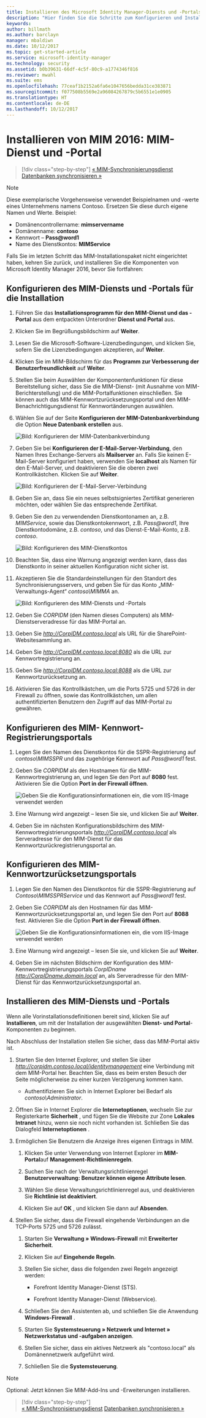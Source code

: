 ```yaml
---
title: Installieren des Microsoft Identity Manager-Diensts und -Portals | Microsoft-Dokumentation
description: "Hier finden Sie die Schritte zum Konfigurieren und Installieren Erste Schritte zum Konfigurieren und Installieren des MIM-Diensts und -Portals für Microsoft Identity Manager 2016"
keywords: 
author: billmath
ms.author: barclayn
manager: mbaldiwn
ms.date: 10/12/2017
ms.topic: get-started-article
ms.service: microsoft-identity-manager
ms.technology: security
ms.assetid: b0b39631-66df-4c5f-80c9-a1774346f816
ms.reviewer: mwahl
ms.suite: ems
ms.openlocfilehash: 77ceaf1b2152a6fa6e1047656bedda31ce383871
ms.sourcegitcommit: f077508b5569e2a96084267879c5b6551e1e0905
ms.translationtype: HT
ms.contentlocale: de-DE
ms.lasthandoff: 10/12/2017
---
```

# <a name="install-mim-2016-mim-service-and-portal"></a>Installieren von MIM 2016: MIM-Dienst und -Portal

>[!div class="step-by-step"]
[« MIM-Synchronisierungsdienst](install-mim-sync.md)
[Datenbanken synchronisieren »](install-mim-sync-ad-service.md)

> [!NOTE]
> Diese exemplarische Vorgehensweise verwendet Beispielnamen und -werte eines Unternehmens namens Contoso. Ersetzen Sie diese durch eigene Namen und Werte. Beispiel:
> - Domänencontrollername: **mimservername**
> - Domänenname: **contoso**
> - Kennwort – **Pass@word1**
> - Name des Dienstkontos: **MIMService**

Falls Sie im letzten Schritt das MIM-Installationspaket nicht eingerichtet haben, kehren Sie zurück, und installieren Sie die Komponenten von Microsoft Identity Manager 2016, bevor Sie fortfahren:


## <a name="configure-mim-service-and-portal-for-installation"></a>Konfigurieren des MIM-Diensts und -Portals für die Installation

1. Führen Sie das **Installationsprogramm für den MIM-Dienst und das -Portal** aus dem entpackten Unterordner **Dienst und Portal** aus.

2. Klicken Sie im Begrüßungsbildschirm auf **Weiter**.

3. Lesen Sie die Microsoft-Software-Lizenzbedingungen, und klicken Sie, sofern Sie die Lizenzbedingungen akzeptieren, auf **Weiter**.

4. Klicken Sie im MIM-Bildschirm für das **Programm zur Verbesserung der Benutzerfreundlichkeit** auf **Weiter**.

5. Stellen Sie beim Auswählen der Komponentenfunktionen für diese Bereitstellung sicher, dass Sie die MIM-Dienst- (mit Ausnahme von MIM-Berichterstellung) und die MIM-Portalfunktionen einschließen. Sie können auch das MIM-Kennwortzurücksetzungsportal und den MIM-Benachrichtigungsdienst für Kennwortänderungen auswählen.

6. Wählen Sie auf der Seite **Konfigurieren der MIM-Datenbankverbindung** die Option **Neue Datenbank erstellen** aus.

    ![Bild: Konfigurieren der MIM-Datenbankverbindung](media/MIM-Install10.png)

7. Geben Sie bei **Konfigurieren der E-Mail-Server-Verbindung**, den Namen Ihres Exchange-Servers als **Mailserver** an. Falls Sie keinen E-Mail-Server konfiguriert haben, verwenden Sie **localhost** als Namen für den E-Mail-Server, und deaktivieren Sie die oberen zwei Kontrollkästchen. Klicken Sie auf **Weiter**.

    ![Bild: Konfigurieren der E-Mail-Server-Verbindung](media/MIM-Install11.png)

8. Geben Sie an, dass Sie ein neues selbstsigniertes Zertifikat generieren möchten, oder wählen Sie das entsprechende Zertifikat.

9. Geben Sie den zu verwendenden Dienstkontonamen an, z.B. *MIMService*, sowie das Dienstkontokennwort, z.B. *Pass@word1*, Ihre Dienstkontodomäne, z.B. *contoso*, und das Dienst-E-Mail-Konto, z.B. *contoso*.

    ![Bild: Konfigurieren des MIM-Dienstkontos](media/MIM-Install12.png)

10. Beachten Sie, dass eine Warnung angezeigt werden kann, dass das Dienstkonto in seiner aktuellen Konfiguration nicht sicher ist.

11. Akzeptieren Sie die Standardeinstellungen für den Standort des Synchronisierungsservers, und geben Sie für das Konto „MIM-Verwaltungs-Agent“ *contoso\MIMMA* an.

    ![Bild: Konfigurieren des MIM-Diensts und -Portals](media/MIM-Install13.png)

12. Geben Sie *CORPIDM* (den Namen dieses Computers) als MIM-Dienstserveradresse für das MIM-Portal an.

13. Geben Sie *http://CorpIDM.contoso.local* als URL für die SharePoint-Websitesammlung an.

14. Geben Sie *http://CorpIDM.contoso.local:8080* als die URL zur Kennwortregistrierung an.

15. Geben Sie *http://CorpIDM.contoso.local:8088* als die URL zur Kennwortzurücksetzung an.

16. Aktivieren Sie das Kontrollkästchen, um die Ports 5725 und 5726 in der Firewall zu öffnen, sowie das Kontrollkästchen, um allen authentifizierten Benutzern den Zugriff auf das MIM-Portal zu gewähren.

## <a name="configure-mim-password-registration-portal"></a>Konfigurieren des MIM- Kennwort-Registrierungsportals

1.  Legen Sie den Namen des Dienstkontos für die SSPR-Registrierung auf *contoso\MIMSSPR* und das zugehörige Kennwort auf *Pass@word1* fest.

2.  Geben Sie *CORPIDM* als den Hostnamen für die MIM-Kennwortregistrierung an, und legen Sie den Port auf **8080** fest. Aktivieren Sie die Option **Port in der Firewall öffnen**.

    ![Geben Sie die Konfigurationsinformationen ein, die vom IIS-Image verwendet werden](media/MIM-Install14.png)

3.  Eine Warnung wird angezeigt – lesen Sie sie, und klicken Sie auf **Weiter**.

4. Geben Sie im nächsten Konfigurationsbildschirm des MIM-Kennwortregistrierungsportals *http://CorpIDM.contoso.local* als Serveradresse für den MIM-Dienst für das Kennwortzurückregistrierungsportal an.

## <a name="configure-mim-password-reset-portal"></a>Konfigurieren des MIM-Kennwortzurücksetzungsportals

1.  Legen Sie den Namen des Dienstkontos für die SSPR-Registrierung auf *Contoso\MIMSSPRService* und das Kennwort auf *Pass@word1* fest.

2.  Geben Sie *CORPIDM* als den Hostnamen für das MIM-Kennwortzurücksetzungsportal an, und legen Sie den Port auf **8088** fest. Aktivieren Sie die Option **Port in der Firewall öffnen**.

    ![Geben Sie die Konfigurationsinformationen ein, die vom IIS-Image verwendet werden](media/MIM-Install15.png)

3.  Eine Warnung wird angezeigt – lesen Sie sie, und klicken Sie auf **Weiter**.

4. Geben Sie im nächsten Bildschirm der Konfiguration des MIM-Kennwortregistrierungsportals *CorpIDname http://CorpIDname.domain.local* an, als Serveradresse für den MIM-Dienst für das Kennwortzurücksetzungsportal an.

## <a name="install-mim-service-and-portal"></a>Installieren des MIM-Diensts und -Portals

Wenn alle Vorinstallationsdefinitionen bereit sind, klicken Sie auf **Installieren**, um mit der Installation der ausgewählten **Dienst- und Portal**-Komponenten zu beginnen.

Nach Abschluss der Installation stellen Sie sicher, dass das MIM-Portal aktiv ist.

1. Starten Sie den Internet Explorer, und stellen Sie über *http://corpidm.contoso.local/identitymanagement* eine Verbindung mit dem MIM-Portal her. Beachten Sie, dass es beim ersten Besuch der Seite möglicherweise zu einer kurzen Verzögerung kommen kann.

    - Authentifizieren Sie sich in Internet Explorer bei Bedarf als *contoso\Administrator*.

2. Öffnen Sie in Internet Explorer die **Internetoptionen**, wechseln Sie zur Registerkarte **Sicherheit** , und fügen Sie die Website zur Zone **Lokales Intranet** hinzu, wenn sie noch nicht vorhanden ist.  Schließen Sie das Dialogfeld **Internetoptionen** .

3. Ermöglichen Sie Benutzern die Anzeige ihres eigenen Eintrags in MIM.

    1.  Klicken Sie unter Verwendung von Internet Explorer im **MIM-Portal**auf **Management-Richtlinienregeln**.

    2.  Suchen Sie nach der Verwaltungsrichtlinienregel **Benutzerverwaltung: Benutzer können eigene Attribute lesen**.

    3.  Wählen Sie diese Verwaltungsrichtlinienregel aus, und deaktivieren Sie **Richtlinie ist deaktiviert**.

    4.  Klicken Sie auf **OK** , und klicken Sie dann auf **Absenden**.

4.  Stellen Sie sicher, dass die Firewall eingehende Verbindungen an die TCP-Ports 5725 und 5726 zulässt.

    1.  Starten Sie **Verwaltung » Windows-Firewall** mit **Erweiterter Sicherheit**.

    2.  Klicken Sie auf **Eingehende Regeln**.

    3.  Stellen Sie sicher, dass die folgenden zwei Regeln angezeigt werden:

        -   Forefront Identity Manager-Dienst (STS).

        -   Forefront Identity Manager-Dienst (Webservice).

    4.  Schließen Sie den Assistenten ab, und schließen Sie die Anwendung **Windows-Firewall** .

    5.  Starten Sie **Systemsteuerung » Netzwerk und Internet » Netzwerkstatus und -aufgaben anzeigen**.

    6.  Stellen Sie sicher, dass ein aktives Netzwerk als "contoso.local" als Domänennetzwerk aufgeführt wird.

    7.  Schließen Sie die **Systemsteuerung**.

> [!NOTE]
> Optional: Jetzt können Sie MIM-Add-Ins und -Erweiterungen installieren.

>[!div class="step-by-step"]  
[« MIM-Synchronisierungsdienst](install-mim-sync.md)
[Datenbanken synchronisieren »](install-mim-sync-ad-service.md)

